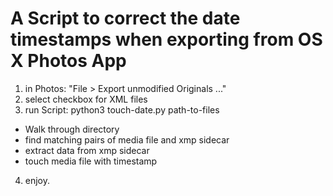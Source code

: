 # A Script to correct the date timestamps when exporting from OS X Photos App

1. in Photos: "File > Export unmodified Originals ..."
2. select checkbox for XML files
3. run Script: python3 touch-date.py path-to-files
  - Walk through directory
  - find matching pairs of media file and xmp sidecar
  - extract data from xmp sidecar
  - touch media file with timestamp
4. enjoy.
